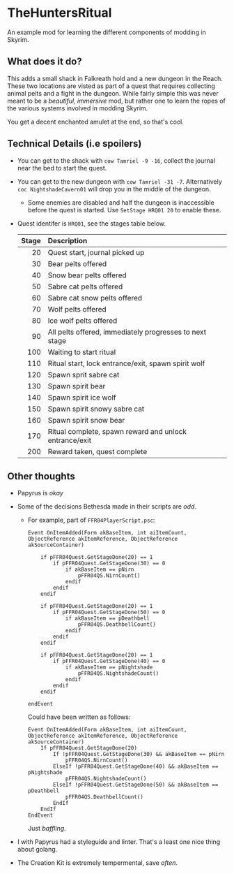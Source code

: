 # TheHuntersRitual

An example mod for learning the different components of modding in Skyrim.

## What does it do?

This adds a small shack in Falkreath hold and a new dungeon in the Reach. These two locations are visted as part of a quest that requires collecting animal pelts and a fight in the dungeon. While fairly simple this was never meant to be a _beautiful_, _immersive_ mod, but rather one to learn the ropes of the various systems involved in modding Skyrim.

You get a decent enchanted amulet at the end, so that's cool.

## Technical Details (i.e spoilers)

* You can get to the shack with `cow Tamriel -9 -16`, collect the journal near the bed to start the quest.
* You can get to the new dungeon with `cow Tamriel -31 -7`. Alternatively `coc NightshadeCavern01` will drop you in the middle of the dungeon.
    * Some enemies are disabled and half the dungeon is inaccessible before the quest is started. Use `SetStage HRQ01 20` to enable these.
* Quest identifer is `HRQ01`, see the stages table below.

    | Stage | Description |
    |---:|:---|
    |20|Quest start, journal picked up|
    |30|Bear pelts offered|
    |40|Snow bear pelts offered|
    |50|Sabre cat pelts offered|
    |60|Sabre cat snow pelts offered|
    |70|Wolf pelts offered|
    |80|Ice wolf pelts offered|
    |90|All pelts offered, immediately progresses to next stage|
    |100|Waiting to start ritual|
    |110|Ritual start, lock entrance/exit, spawn spirit wolf|
    |120|Spawn sprit sabre cat|
    |130|Spawn spirit bear|
    |140|Spawn spirit ice wolf|
    |150|Spawn spirit snowy sabre cat|
    |160|Spawn spirit snow bear|
    |170|Ritual complete, spawn reward and unlock entrance/exit|
    |200|Reward taken, quest complete|

## Other thoughts

* Papyrus is _okay_
* Some of the decisions Bethesda made in their scripts are _odd_.
  * For example, part of `FFR04PlayerScript.psc`:
    ```
    Event OnItemAdded(Form akBaseItem, int aiItemCount, ObjectReference akItemReference, ObjectReference akSourceContainer)

        if pFFR04Quest.GetStageDone(20) == 1
            if pFFR04Quest.GetStageDone(30) == 0
                if akBaseItem == pNirn
                    pFFR04QS.NirnCount()
                endif
            endif
        endif

        if pFFR04Quest.GetStageDone(20) == 1
            if pFFR04Quest.GetStageDone(50) == 0
                if akBaseItem == pDeathbell
                    pFFR04QS.DeathbellCount()
                endif
            endif
        endif

        if pFFR04Quest.GetStageDone(20) == 1
            if pFFR04Quest.GetStageDone(40) == 0
                if akBaseItem == pNightshade
                    pFFR04QS.NightshadeCount()
                endif
            endif
        endif

    endEvent
    ```
    Could have been written as follows:
    ```
    Event OnItemAdded(Form akBaseItem, int aiItemCount, ObjectReference akItemReference, ObjectReference akSourceContainer)
        If pFFR04Quest.GetStageDone(20)
            If !pFFR04Quest.GetStageDone(30) && akBaseItem == pNirn
                pFFR04QS.NirnCount()
            ElseIf !pFFR04Quest.GetStageDone(40) && akBaseItem == pNightshade
                pFFR04QS.NightshadeCount()
            ElseIf !pFFR04Quest.GetStageDone(50) && akBaseItem == pDeathbell
                pFFR04QS.DeathbellCount()
            EndIf
        EndIf
    EndEvent
    ```
    Just _baffling_.

* I with Papyrus had a styleguide and linter. That's a least one nice thing about golang.
* The Creation Kit is extremely tempermental, save _often_.